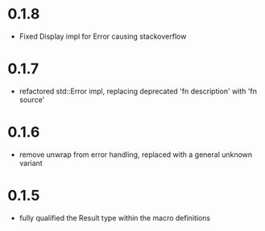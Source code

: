 # 0.1.8
- Fixed Display impl for Error causing stackoverflow

# 0.1.7
- refactored std::Error impl, replacing deprecated 'fn description' with 'fn source'

# 0.1.6
- remove unwrap from error handling, replaced with a general unknown variant

# 0.1.5
- fully qualified the Result type within the macro definitions

